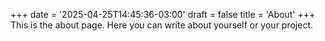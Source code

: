 +++
date = '2025-04-25T14:45:36-03:00'
draft = false
title = 'About'
+++
This is the about page. Here you can write about yourself or your project.

